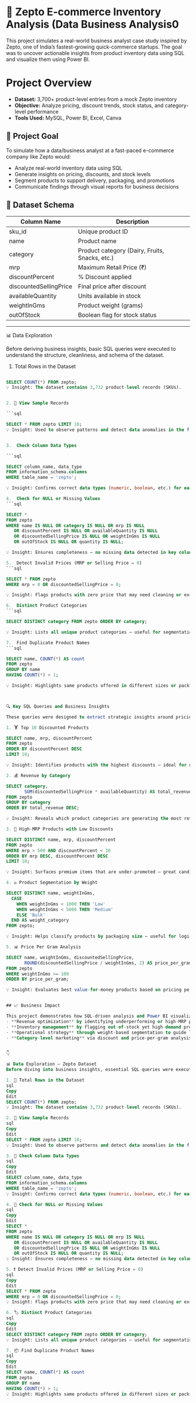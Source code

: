 # 🛒 Zepto E-commerce Inventory Analysis (Data Business Analysis0
This project simulates a real-world business analyst case study inspired by Zepto, one of India’s fastest-growing quick-commerce startups. The goal was to uncover actionable insights from product inventory data using SQL and visualize them using Power BI.

#  Project Overview

-  **Dataset:** 3,700+ product-level entries from a mock Zepto inventory
-  **Objective:** Analyze pricing, discount trends, stock status, and category-level performance
-  **Tools Used:** MySQL, Power BI, Excel, Canva

## 🎯 Project Goal

To simulate how a data/business analyst at a fast-paced e-commerce company like Zepto would:
- Analyze real-world inventory data using SQL
- Generate insights on pricing, discounts, and stock levels
- Segment products to support delivery, packaging, and promotions
- Communicate findings through visual reports for business decisions


## 🧾 Dataset Schema

| Column Name             | Description                                    |
|-------------------------|------------------------------------------------|
| sku_id                  | Unique product ID                             |
| name                    | Product name                                   |
| category                | Product category (Dairy, Fruits, Snacks, etc.) |
| mrp                     | Maximum Retail Price (₹)                       |
| discountPercent         | % Discount applied                             |
| discountedSellingPrice  | Final price after discount                     |
| availableQuantity       | Units available in stock                       |
| weightInGms             | Product weight (grams)                         |
| outOfStock              | Boolean flag for stock status                  |



---

📊 Data Exploration

Before deriving business insights, basic SQL queries were executed to understand the structure, cleanliness, and schema of the dataset.

1. Total Rows in the Dataset

```sql

SELECT COUNT(*) FROM zepto;
💡 Insight: The dataset contains 3,732 product-level records (SKUs).


2. 🧾 View Sample Records

```sql

SELECT * FROM zepto LIMIT 10;
💡 Insight: Used to observe patterns and detect data anomalies in the first few rows.


3.  Check Column Data Types

```sql

SELECT column_name, data_type
FROM information_schema.columns
WHERE table_name = 'zepto';

💡 Insight: Confirms correct data types (numeric, boolean, etc.) for each column.

4.  Check for NULL or Missing Values
```sql

SELECT *
FROM zepto
WHERE name IS NULL OR category IS NULL OR mrp IS NULL
   OR discountPercent IS NULL OR availableQuantity IS NULL
   OR discountedSellingPrice IS NULL OR weightInGms IS NULL
   OR outOfStock IS NULL OR quantity IS NULL;

💡 Insight: Ensures completeness — no missing data detected in key columns.

5.  Detect Invalid Prices (MRP or Selling Price = 0)
```sql

SELECT * FROM zepto
WHERE mrp = 0 OR discountedSellingPrice = 0;

💡 Insight: Flags products with zero price that may need cleaning or exclusion.

6.  Distinct Product Categories
```sql

SELECT DISTINCT category FROM zepto ORDER BY category;

💡 Insight: Lists all unique product categories — useful for segmentation.

7.  Find Duplicate Product Names
```sql

SELECT name, COUNT(*) AS count
FROM zepto
GROUP BY name
HAVING COUNT(*) > 1;

💡 Insight: Highlights same products offered in different sizes or packs.



🔍 Key SQL Queries and Business Insights

These queries were designed to extract strategic insights around pricing, revenue, discounts, and inventory planning.

1. 🏋️ Top 10 Discounted Products

SELECT name, mrp, discountPercent
FROM zepto
ORDER BY discountPercent DESC
LIMIT 10;

💡 Insight: Identifies products with the highest discounts — ideal for marketing and upselling.

2. 💰 Revenue by Category

SELECT category,
       SUM(discountedSellingPrice * availableQuantity) AS total_revenue
FROM zepto
GROUP BY category
ORDER BY total_revenue DESC;

💡 Insight: Reveals which product categories are generating the most revenue.

3. 🛑 High-MRP Products with Low Discounts

SELECT DISTINCT name, mrp, discountPercent
FROM zepto
WHERE mrp > 500 AND discountPercent < 10
ORDER BY mrp DESC, discountPercent DESC
LIMIT 10;

💡 Insight: Surfaces premium items that are under-promoted — great candidates for spotlight offers.

4. ⚖️ Product Segmentation by Weight

SELECT DISTINCT name, weightInGms,
  CASE
    WHEN weightInGms < 1000 THEN 'Low'
    WHEN weightInGms < 5000 THEN 'Medium'
    ELSE 'Bulk'
  END AS weight_category
FROM zepto;

💡 Insight: Helps classify products by packaging size — useful for logistics and warehousing.

5. 📊 Price Per Gram Analysis

SELECT name, weightInGms, discountedSellingPrice,
       ROUND(discountedSellingPrice / weightInGms, 2) AS price_per_gram
FROM zepto
WHERE weightInGms >= 100
ORDER BY price_per_gram;

💡 Insight: Evaluates best value-for-money products based on pricing per gram.


## 📈 Business Impact

This project demonstrates how SQL-driven analysis and Power BI visualizations can support:
- **Revenue optimization** by identifying underperforming or high-MRP products with low discounts
- **Inventory management** by flagging out-of-stock yet high-demand products
- **Operational strategy** through weight-based segmentation to guide logistics and fulfillment
- **Category-level marketing** via discount and price-per-gram analysis to target promotions


👇

📊 Data Exploration — Zepto Dataset
Before diving into business insights, essential SQL queries were executed to explore the structure, cleanliness, and schema of the Zepto inventory dataset.

1. 🔢 Total Rows in the Dataset
sql
Copy
Edit
SELECT COUNT(*) FROM zepto;
💡 Insight: The dataset contains 3,732 product-level records (SKUs).

2. 🧾 View Sample Records
sql
Copy
Edit
SELECT * FROM zepto LIMIT 10;
💡 Insight: Used to observe patterns and detect data anomalies in the first few rows.

3. 🧬 Check Column Data Types
sql
Copy
Edit
SELECT column_name, data_type
FROM information_schema.columns
WHERE table_name = 'zepto';
💡 Insight: Confirms correct data types (numeric, boolean, etc.) for each column.

4. 🚨 Check for NULL or Missing Values
sql
Copy
Edit
SELECT *
FROM zepto
WHERE name IS NULL OR category IS NULL OR mrp IS NULL
   OR discountPercent IS NULL OR availableQuantity IS NULL
   OR discountedSellingPrice IS NULL OR weightInGms IS NULL
   OR outOfStock IS NULL OR quantity IS NULL;
💡 Insight: Ensures completeness — no missing data detected in key columns.

5. ❗ Detect Invalid Prices (MRP or Selling Price = 0)
sql
Copy
Edit
SELECT * FROM zepto
WHERE mrp = 0 OR discountedSellingPrice = 0;
💡 Insight: Flags products with zero price that may need cleaning or exclusion.

6. 🏷️ Distinct Product Categories
sql
Copy
Edit
SELECT DISTINCT category FROM zepto ORDER BY category;
💡 Insight: Lists all unique product categories — useful for segmentation.

7. 📦 Find Duplicate Product Names
sql
Copy
Edit
SELECT name, COUNT(*) AS count
FROM zepto
GROUP BY name
HAVING COUNT(*) > 1;
💡 Insight: Highlights same products offered in different sizes or packs.




